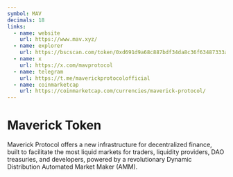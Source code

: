 ```yaml
---
symbol: MAV
decimals: 18
links:
  - name: website
    url: https://www.mav.xyz/
  - name: explorer
    url: https://bscscan.com/token/0xd691d9a68c887bdf34da8c36f63487333acfd103
  - name: x
    url: https://x.com/mavprotocol
  - name: telegram
    url: https://t.me/maverickprotocolofficial
  - name: coinmarketcap
    url: https://coinmarketcap.com/currencies/maverick-protocol/
---
```


# Maverick Token

Maverick Protocol offers a new infrastructure for decentralized finance, built to facilitate the most liquid markets for traders, liquidity providers, DAO treasuries, and developers, powered by a revolutionary Dynamic Distribution Automated Market Maker (AMM).
